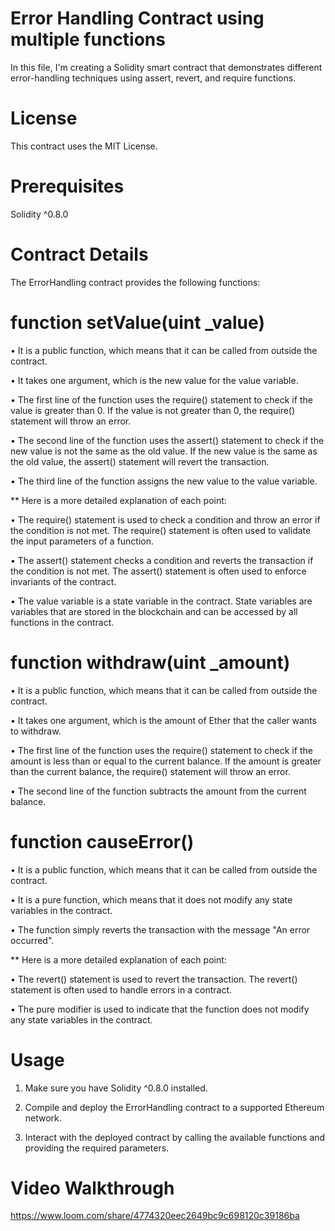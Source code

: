 # Error Handling Contract using multiple functions
In this file, I'm creating a Solidity smart contract that demonstrates different error-handling techniques using assert, revert, and require functions.
# License
This contract uses the MIT License.
# Prerequisites
Solidity ^0.8.0
# Contract Details
The ErrorHandling contract provides the following functions:
#  function setValue(uint _value)
• It is a public function, which means that it can be called from outside the contract.

• It takes one argument, which is the new value for the value variable.

• The first line of the function uses the require() statement to check if the value is greater than 0. If the value is not greater than 0, the require() statement will throw an error.

• The second line of the function uses the assert() statement to check if the new value is not the same as the old value. If the new value is the same as the old value, the assert() statement will revert the transaction.

• The third line of the function assigns the new value to the value variable.

** Here is a more detailed explanation of each point:

• The require() statement is used to check a condition and throw an error if the condition is not met. The require() statement is often used to validate the input parameters of a function.

• The assert() statement checks a condition and reverts the transaction if the condition is not met. The assert() statement is often used to enforce invariants of the contract.

• The value variable is a state variable in the contract. State variables are variables that are stored in the blockchain and can be accessed by all functions in the contract.

# function withdraw(uint _amount)
• It is a public function, which means that it can be called from outside the contract.

• It takes one argument, which is the amount of Ether that the caller wants to withdraw.

• The first line of the function uses the require() statement to check if the amount is less than or equal to the current balance. If the amount is greater than the current balance, the require() statement will throw an error.

• The second line of the function subtracts the amount from the current balance.

#  function causeError() 
• It is a public function, which means that it can be called from outside the contract.

• It is a pure function, which means that it does not modify any state variables in the contract.

• The function simply reverts the transaction with the message "An error occurred".

** Here is a more detailed explanation of each point:

• The revert() statement is used to revert the transaction. The revert() statement is often used to handle errors in a contract.

• The pure modifier is used to indicate that the function does not modify any state variables in the contract. 

# Usage
1. Make sure you have Solidity ^0.8.0 installed.
   
2. Compile and deploy the ErrorHandling contract to a supported Ethereum network.
   
3. Interact with the deployed contract by calling the available functions and providing the required parameters.
   
# Video Walkthrough
https://www.loom.com/share/4774320eec2649bc9c698120c39186ba


